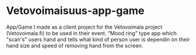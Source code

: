 # Vetovoimaisuus-app-game
App/Game I made as a client project for the Vetovoimala project (Vetovoimala.fi) to be used in their event. “Mood ring” type app which "scan's" users hand and tells what kind of person user is dependin on their hand size and speed of removing hand from the screen.
